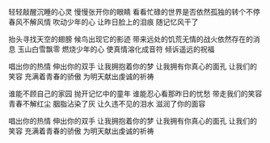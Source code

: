 轻轻敲醒沉睡的心灵 慢慢张开你的眼睛
看看忙碌的世界是否依然孤独的转个不停
春风不解风情 吹动少年的心
让昨日脸上的泪痕 随记忆风干了

抬头寻找天空的翅膀 候鸟出现它的影迹
带来远处的饥荒无情的战火依然存在的消息
玉山白雪飘零 燃烧少年的心
使真情溶化成音符 倾诉遥远的祝福

唱出你的热情 伸出你的双手
让我拥抱着你的梦 让我拥有你真心的面孔
让我们的笑容 充满着青春的骄傲
为明天献出虔诚的祈祷

谁能不顾自己的家园 抛开记忆中的童年
谁能忍心看那昨日的忧愁 带走我们的笑容
青春不解红尘 胭脂沾染了灰
让久违不见的泪水 滋润了你的面容

唱出你的热情 伸出你的双手
让我拥抱着你的梦 让我拥有你真心的面孔
让我们的笑容 充满着青春的骄傲
为明天献出虔诚的祈祷
